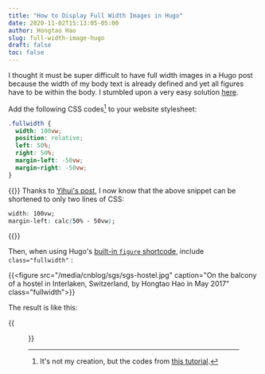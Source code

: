 ```yaml
---
title: "How to Display Full Width Images in Hugo"
date: 2020-11-02T15:13:05-05:00
author: Hongtao Hao
slug: full-width-image-hugo
draft: false
toc: false
---
```


I thought it must be super difficult to have full width images in a Hugo post because the width of my body text is already defined and yet all figures have to be within the body. I stumbled upon a very easy solution [here](https://visionscarto.net/observable-jekyll/).

Add the following CSS codes[^1] to your website stylesheet:

```css
.fullwidth {
  width: 100vw;
  position: relative;
  left: 50%;
  right: 50%;
  margin-left: -50vw;
  margin-right: -50vw;
}
```

{{<block class="tip">}}
Thanks to [Yihui's post](https://yihui.org/en/2021/06/css-full-width/), I now know that the above snippet can be shortened to only two lines of CSS:

```css
width: 100vw;
margin-left: calc(50% - 50vw);
``` 
{{<end>}}

Then, when using Hugo's [built-in `figure` shortcode](https://gohugo.io/templates/shortcode-templates/#single-named-example-image), include `class="fullwidth"` :

{{&lt;figure src=&quot;/media/cnblog/sgs/sgs-hostel.jpg&quot; caption=&quot;On the balcony of a hostel in Interlaken, Switzerland, by Hongtao Hao in May 2017&quot; class=&quot;fullwidth&quot;&gt;}}

The result is like this:

{{<figure src="/media/cnblog/sgs/sgs-hostel.jpg" caption="On the balcony of a hostel in Interlaken, Switzerland, by Hongtao Hao in May 2017" class="fullwidth">}}


[^1]: It's not my creation, but the codes from [this tutorial](https://visionscarto.net/observable-jekyll/).